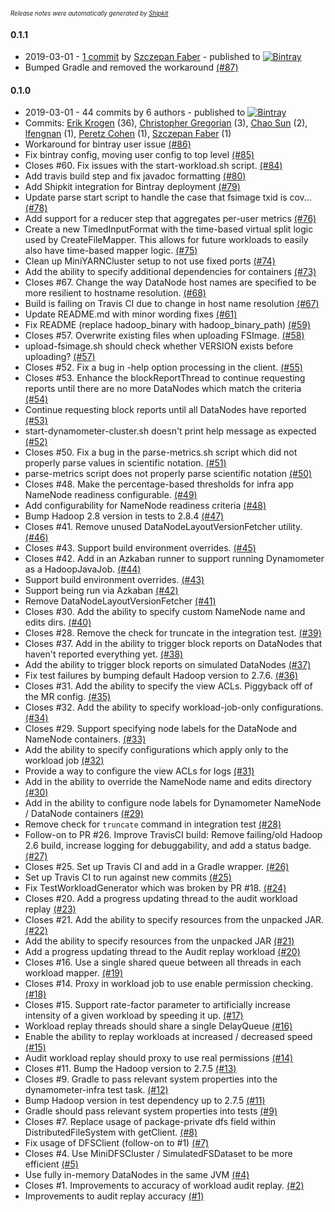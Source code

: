 <sup><sup>*Release notes were automatically generated by [Shipkit](http://shipkit.org/)*</sup></sup>

#### 0.1.1
 - 2019-03-01 - [1 commit](https://github.com/linkedin/dynamometer/compare/v0.1.0...v0.1.1) by [Szczepan Faber](https://github.com/mockitoguy) - published to [![Bintray](https://img.shields.io/badge/Bintray-0.1.1-green.svg)](https://bintray.com/null/null/com.linkedin.dynamometer/0.1.1)
 - Bumped Gradle and removed the workaround [(#87)](https://github.com/linkedin/dynamometer/pull/87)

#### 0.1.0
 - 2019-03-01 - 44 commits by 6 authors - published to [![Bintray](https://img.shields.io/badge/Bintray-0.1.0-green.svg)](https://bintray.com/linkedin/maven/dynamometer/0.1.0)
 - Commits: [Erik Krogen](https://github.com/xkrogen) (36), [Christopher Gregorian](https://github.com/csgregorian) (3), [Chao Sun](https://github.com/sunchao) (2), [lfengnan](https://github.com/fengnanli) (1), [Peretz Cohen](https://github.com/pizzaz93) (1), [Szczepan Faber](https://github.com/mockitoguy) (1)
 - Workaround for bintray user issue [(#86)](https://github.com/linkedin/dynamometer/pull/86)
 - Fix bintray config, moving user config to top level [(#85)](https://github.com/linkedin/dynamometer/pull/85)
 - Closes #60. Fix issues with the start-workload.sh script. [(#84)](https://github.com/linkedin/dynamometer/pull/84)
 - Add travis build step and fix javadoc formatting [(#80)](https://github.com/linkedin/dynamometer/pull/80)
 - Add Shipkit integration for Bintray deployment [(#79)](https://github.com/linkedin/dynamometer/pull/79)
 - Update parse start script to handle the case that fsimage txid is cov… [(#78)](https://github.com/linkedin/dynamometer/pull/78)
 - Add support for a reducer step that aggregates per-user metrics [(#76)](https://github.com/linkedin/dynamometer/pull/76)
 - Create a new TimedInputFormat with the time-based virtual split logic used by CreateFileMapper. This allows for future workloads to easily also have time-based mapper logic. [(#75)](https://github.com/linkedin/dynamometer/pull/75)
 - Clean up MiniYARNCluster setup to not use fixed ports [(#74)](https://github.com/linkedin/dynamometer/pull/74)
 - Add the ability to specify additional dependencies for containers [(#73)](https://github.com/linkedin/dynamometer/pull/73)
 - Closes #67. Change the way DataNode host names are specified to be more resilient to hostname resolution. [(#68)](https://github.com/linkedin/dynamometer/pull/68)
 - Build is failing on Travis CI due to change in host name resolution [(#67)](https://github.com/linkedin/dynamometer/issues/67)
 - Update README.md with minor wording fixes [(#61)](https://github.com/linkedin/dynamometer/pull/61)
 - Fix README (replace hadoop_binary with hadoop_binary_path) [(#59)](https://github.com/linkedin/dynamometer/pull/59)
 - Closes #57. Overwrite existing files when uploading FSImage. [(#58)](https://github.com/linkedin/dynamometer/pull/58)
 - upload-fsimage.sh should check whether VERSION exists before uploading?  [(#57)](https://github.com/linkedin/dynamometer/issues/57)
 - Closes #52. Fix a bug in -help option processing in the client. [(#55)](https://github.com/linkedin/dynamometer/pull/55)
 - Closes #53. Enhance the blockReportThread to continue requesting reports until there are no more DataNodes which match the criteria [(#54)](https://github.com/linkedin/dynamometer/pull/54)
 - Continue requesting block reports until all DataNodes have reported [(#53)](https://github.com/linkedin/dynamometer/issues/53)
 - start-dynamometer-cluster.sh doesn't print help message as expected [(#52)](https://github.com/linkedin/dynamometer/issues/52)
 - Closes #50. Fix a bug in the parse-metrics.sh script which did not properly parse values in scientific notation. [(#51)](https://github.com/linkedin/dynamometer/pull/51)
 - parse-metrics script does not properly parse scientific notation [(#50)](https://github.com/linkedin/dynamometer/issues/50)
 - Closes #48. Make the percentage-based thresholds for infra app NameNode readiness configurable. [(#49)](https://github.com/linkedin/dynamometer/pull/49)
 - Add configurability for NameNode readiness criteria [(#48)](https://github.com/linkedin/dynamometer/issues/48)
 - Bump Hadoop 2.8 version in tests to 2.8.4 [(#47)](https://github.com/linkedin/dynamometer/pull/47)
 - Closes #41. Remove unused DataNodeLayoutVersionFetcher utility. [(#46)](https://github.com/linkedin/dynamometer/pull/46)
 - Closes #43. Support build environment overrides. [(#45)](https://github.com/linkedin/dynamometer/pull/45)
 - Closes #42. Add in an Azkaban runner to support running Dynamometer as a HadoopJavaJob. [(#44)](https://github.com/linkedin/dynamometer/pull/44)
 - Support build environment overrides. [(#43)](https://github.com/linkedin/dynamometer/issues/43)
 - Support being run via Azkaban [(#42)](https://github.com/linkedin/dynamometer/issues/42)
 - Remove DataNodeLayoutVersionFetcher [(#41)](https://github.com/linkedin/dynamometer/issues/41)
 - Closes #30. Add the ability to specify custom NameNode name and edits dirs. [(#40)](https://github.com/linkedin/dynamometer/pull/40)
 - Closes #28. Remove the check for truncate in the integration test. [(#39)](https://github.com/linkedin/dynamometer/pull/39)
 - Closes #37. Add in the ability to trigger block reports on DataNodes that haven't reported everything yet. [(#38)](https://github.com/linkedin/dynamometer/pull/38)
 - Add the ability to trigger block reports on simulated DataNodes [(#37)](https://github.com/linkedin/dynamometer/issues/37)
 - Fix test failures by bumping default Hadoop version to 2.7.6. [(#36)](https://github.com/linkedin/dynamometer/pull/36)
 - Closes #31. Add the ability to specify the view ACLs. Piggyback off of the MR config. [(#35)](https://github.com/linkedin/dynamometer/pull/35)
 - Closes #32. Add the ability to specify workload-job-only configurations. [(#34)](https://github.com/linkedin/dynamometer/pull/34)
 - Closes #29. Support specifying node labels for the DataNode and NameNode containers. [(#33)](https://github.com/linkedin/dynamometer/pull/33)
 - Add the ability to specify configurations which apply only to the workload job [(#32)](https://github.com/linkedin/dynamometer/issues/32)
 - Provide a way to configure the view ACLs for logs [(#31)](https://github.com/linkedin/dynamometer/issues/31)
 - Add in the ability to override the NameNode name and edits directory [(#30)](https://github.com/linkedin/dynamometer/issues/30)
 - Add in the ability to configure node labels for Dynamometer NameNode / DataNode containers [(#29)](https://github.com/linkedin/dynamometer/issues/29)
 - Remove check for `truncate` command in integration test [(#28)](https://github.com/linkedin/dynamometer/issues/28)
 - Follow-on to PR #26. Improve TravisCI build: Remove failing/old Hadoop 2.6 build, increase logging for debuggability, and add a status badge. [(#27)](https://github.com/linkedin/dynamometer/pull/27)
 - Closes #25. Set up Travis CI and add in a Gradle wrapper. [(#26)](https://github.com/linkedin/dynamometer/pull/26)
 - Set up Travis CI to run against new commits [(#25)](https://github.com/linkedin/dynamometer/issues/25)
 - Fix TestWorkloadGenerator which was broken by PR #18. [(#24)](https://github.com/linkedin/dynamometer/pull/24)
 - Closes #20. Add a progress updating thread to the audit workload replay [(#23)](https://github.com/linkedin/dynamometer/pull/23)
 - Closes #21. Add the ability to specify resources from the unpacked JAR. [(#22)](https://github.com/linkedin/dynamometer/pull/22)
 - Add the ability to specify resources from the unpacked JAR [(#21)](https://github.com/linkedin/dynamometer/issues/21)
 - Add a progress updating thread to the Audit replay workload [(#20)](https://github.com/linkedin/dynamometer/issues/20)
 - Closes #16. Use a single shared queue between all threads in each workload mapper. [(#19)](https://github.com/linkedin/dynamometer/pull/19)
 - Closes #14. Proxy in workload job to use enable permission checking. [(#18)](https://github.com/linkedin/dynamometer/pull/18)
 - Closes #15. Support rate-factor parameter to artificially increase intensity of a given workload by speeding it up. [(#17)](https://github.com/linkedin/dynamometer/pull/17)
 - Workload replay threads should share a single DelayQueue [(#16)](https://github.com/linkedin/dynamometer/issues/16)
 - Enable the ability to replay workloads at increased / decreased speed [(#15)](https://github.com/linkedin/dynamometer/issues/15)
 - Audit workload replay should proxy to use real permissions [(#14)](https://github.com/linkedin/dynamometer/issues/14)
 - Closes #11. Bump the Hadoop version to 2.7.5 [(#13)](https://github.com/linkedin/dynamometer/pull/13)
 - Closes #9. Gradle to pass relevant system properties into the dynamometer-infra test task. [(#12)](https://github.com/linkedin/dynamometer/pull/12)
 - Bump Hadoop version in test dependency up to 2.7.5 [(#11)](https://github.com/linkedin/dynamometer/issues/11)
 - Gradle should pass relevant system properties into tests [(#9)](https://github.com/linkedin/dynamometer/issues/9)
 - Closes #7. Replace usage of package-private dfs field within DistributedFileSystem with getClient. [(#8)](https://github.com/linkedin/dynamometer/pull/8)
 - Fix usage of DFSClient (follow-on to #1) [(#7)](https://github.com/linkedin/dynamometer/issues/7)
 - Closes #4. Use MiniDFSCluster / SimulatedFSDataset to be more efficient [(#5)](https://github.com/linkedin/dynamometer/pull/5)
 - Use fully in-memory DataNodes in the same JVM [(#4)](https://github.com/linkedin/dynamometer/issues/4)
 - Closes #1. Improvements to accuracy of workload audit replay. [(#2)](https://github.com/linkedin/dynamometer/pull/2)
 - Improvements to audit replay accuracy [(#1)](https://github.com/linkedin/dynamometer/issues/1)

